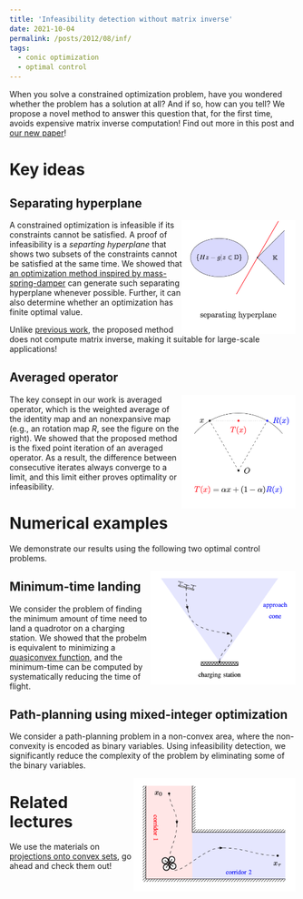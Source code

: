 ```yaml
---
title: 'Infeasibility detection without matrix inverse'
date: 2021-10-04
permalink: /posts/2012/08/inf/
tags:
  - conic optimization
  - optimal control
---
```


When you solve a constrained optimization problem, have you wondered whether the problem has a solution at all? And if so, how can you tell? We propose a novel method to answer this question that, for the first time, avoids expensive matrix inverse computation! Find out more in this post and [our new paper](https://arxiv.org/pdf/2108.10260.pdf)! 

# Key ideas

## Separating hyperplane

<img src="/images/separate.png" width="200" height="200" img align='right'>

A constrained optimization is infeasible if its constraints cannot be satisfied. A proof of infeasibility is a <em>separting hyperplane</em> that shows two subsets of the constraints cannot be satisfied at the same time. We showed that [an optimization method inspired by mass-spring-damper](/_posts/2021-10-03-pipg) can generate such separating hyperplane whenever possible. Further, it can also determine whether an optimization has finite optimal value.

Unlike [previous work](https://link.springer.com/article/10.1007/s10957-019-01575-y), the proposed method does not compute matrix inverse, making it suitable for large-scale applications!

## Averaged operator

<img src="/images/operator.png" width="200" height="200" img align='right' title="Moreau's decomposition">

The key consept in our work is averaged operator, which is the weighted average of the identity map and an nonexpansive map (e.g., an rotation map $R$, see the figure on the right). We showed that the proposed method is the fixed point iteration of an averaged operator. As a result, the difference between consecutive iterates always converge to a limit, and this limit either proves optimality or infeasibility.

# Numerical examples

We demonstrate our results using the following two optimal control problems.

<img src="/images/landing.png" width="256" height="200" img align='right'>

## Minimum-time landing

We consider the problem of finding the minimum amount of time need to land a quadrotor on a charging station. We showed that the probelm is equivalent to minimizing a [quasiconvex function](https://en.wikipedia.org/wiki/Quasiconvex_function), and the minimum-time can be computed by systematically reducing the time of flight.



## Path-planning using mixed-integer optimization

We consider a path-planning problem in a non-convex area, where the non-convexity is encoded as binary variables. Using infeasibility detection, we significantly reduce the complexity of the problem by eliminating some of the binary variables. 

<img src="/images/mixed.png" width="286" height="200" img align='right'>

# Related lectures

We use the materials on [projections onto convex sets](/_teaching/projection.md), go ahead and check them out! 
